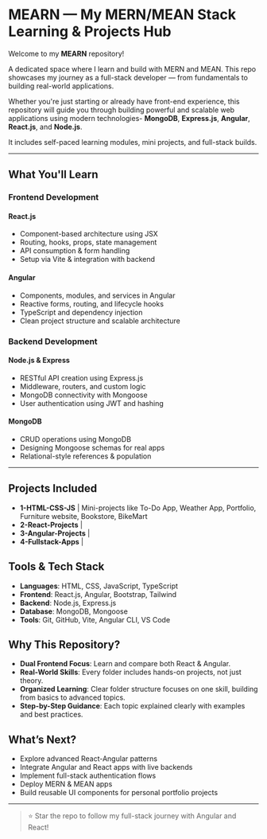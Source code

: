 # MEARN — My MERN/MEAN Stack Learning & Projects Hub

Welcome to my **MEARN** repository! 

A dedicated space where I learn and build with MERN and MEAN.
This repo showcases my journey as a full-stack developer — from fundamentals to building real-world applications. 

Whether you're just starting or already have front-end experience, this repository will guide you through building powerful and scalable web applications using modern technologies-
**MongoDB**, **Express.js**, **Angular**, **React.js**, and **Node.js**.

It includes self-paced learning modules, mini projects, and full-stack builds.

---

## What You'll Learn

### Frontend Development

#### React.js
- Component-based architecture using JSX
- Routing, hooks, props, state management
- API consumption & form handling
- Setup via Vite & integration with backend

#### Angular
- Components, modules, and services in Angular
- Reactive forms, routing, and lifecycle hooks
- TypeScript and dependency injection
- Clean project structure and scalable architecture


### Backend Development

#### Node.js & Express
- RESTful API creation using Express.js
- Middleware, routers, and custom logic
- MongoDB connectivity with Mongoose
- User authentication using JWT and hashing

#### MongoDB
- CRUD operations using MongoDB
- Designing Mongoose schemas for real apps
- Relational-style references & population

---

## Projects Included

- **1-HTML-CSS-JS**      | Mini-projects like To-Do App, Weather App, Portfolio, Furniture website, Bookstore, BikeMart 
- **2-React-Projects**   |
- **3-Angular-Projects** | 
- **4-Fullstack-Apps**   |


## Tools & Tech Stack

- **Languages**: HTML, CSS, JavaScript, TypeScript
- **Frontend**: React.js, Angular, Bootstrap, Tailwind
- **Backend**: Node.js, Express.js
- **Database**: MongoDB, Mongoose
- **Tools**: Git, GitHub, Vite, Angular CLI, VS Code


## Why This Repository?

- **Dual Frontend Focus**: Learn and compare both React & Angular.
- **Real-World Skills**: Every folder includes hands-on projects, not just theory.
- **Organized Learning**: Clear folder structure focuses on one skill, building from basics to advanced topics.
- **Step-by-Step Guidance**: Each topic explained clearly with examples and best practices.


## What’s Next?
- Explore advanced React-Angular patterns
- Integrate Angular and React apps with live backends
- Implement full-stack authentication flows
- Deploy MERN & MEAN apps 
- Build reusable UI components for personal portfolio projects

---

> ⭐ Star the repo to follow my full-stack journey with Angular and React!
